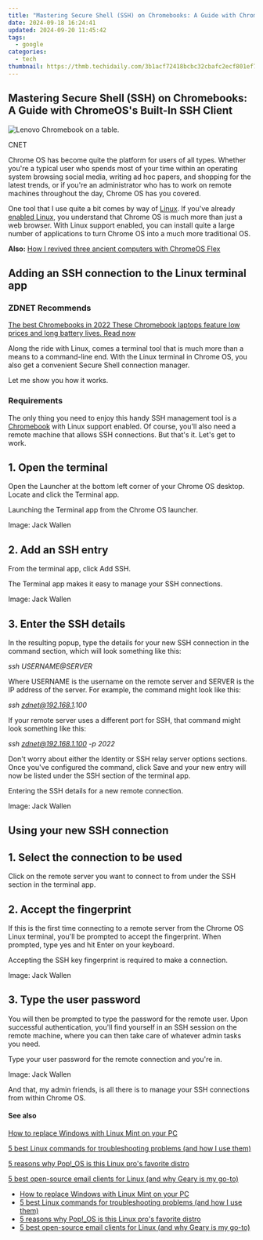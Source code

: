 ```yaml
---
title: "Mastering Secure Shell (SSH) on Chromebooks: A Guide with ChromeOS's Built-In SSH Client"
date: 2024-09-18 16:24:41
updated: 2024-09-20 11:45:42
tags:
  - google
categories:
  - tech
thumbnail: https://thmb.techidaily.com/3b1acf72418bcbc32cbafc2ecf801ef760b09fcf6908ac7624af651ae9d18172.jpg
---
```


## Mastering Secure Shell (SSH) on Chromebooks: A Guide with ChromeOS's Built-In SSH Client

![Lenovo Chromebook on a table.](https://www.zdnet.com/a/img/resize/4d33e5a80bd88251cc7d5d6adc2b62efe6331ed5/2022/09/13/e077d2a9-647a-4e73-bdea-23e52c1cb65d/lenovo-chromebook-duet.jpg?auto=webp&width=1280)

CNET

Chrome OS has become quite the platform for users of all types. Whether you're a typical user who spends most of your time within an operating system browsing social media, writing ad hoc papers, and shopping for the latest trends, or if you're an administrator who has to work on remote machines throughout the day, Chrome OS has you covered.

One tool that I use quite a bit comes by way of [Linux](https://www.zdnet.com/topic/linux/). If you've already [enabled Linux](https://www.zdnet.com/article/how-to-enable-linux-on-your-chromebook-and-why-you-should/), you understand that Chrome OS is much more than just a web browser. With Linux support enabled, you can install quite a large number of applications to turn Chrome OS into a much more traditional OS.

**Also:** [How I revived three ancient computers with ChromeOS Flex](https://www.zdnet.com/article/how-i-revived-three-ancient-laptops-with-chrome-os-flex/)

## Adding an SSH connection to the Linux terminal app

### **ZDNET** Recommends

[The best Chromebooks in 2022 These Chromebook laptops feature low prices and long battery lives.  Read now](https://www.zdnet.com/article/best-chromebook-laptop/)

Along the ride with Linux, comes a terminal tool that is much more than a means to a command-line end. With the Linux terminal in Chrome OS, you also get a convenient Secure Shell connection manager.

Let me show you how it works.

### Requirements

The only thing you need to enjoy this handy SSH management tool is a [Chromebook](https://shop-links.co/link/?url=https%3A%2F%2Fwww.bestbuy.com%2Fsite%2Fall-laptops%2Fchromebooks%2Fpcmcat244900050010.c%3Fid%3Dpcmcat244900050010&publisher_slug=itechdaily19598&exclusive=1) with Linux support enabled. Of course, you'll also need a remote machine that allows SSH connections. But that's it. Let's get to work.

## 1\. Open the terminal

Open the Launcher at the bottom left corner of your Chrome OS desktop. Locate and click the Terminal app.

Launching the Terminal app from the Chrome OS launcher.

Image: Jack Wallen

## 2\. Add an SSH entry

From the terminal app, click Add SSH.

The Terminal app makes it easy to manage your SSH connections.

Image: Jack Wallen

## 3\. Enter the SSH details

In the resulting popup, type the details for your new SSH connection in the command section, which will look something like this:

_ssh USERNAME@SERVER_

Where USERNAME is the username on the remote server and SERVER is the IP address of the server. For example, the command might look like this:

_ssh zdnet@192.168.1.100_

If your remote server uses a different port for SSH, that command might look something like this:

_ssh zdnet@192.168.1.100 -p 2022_

Don't worry about either the Identity or SSH relay server options sections. Once you've configured the command, click Save and your new entry will now be listed under the SSH section of the terminal app.

Entering the SSH details for a new remote connection.

Image: Jack Wallen

## Using your new SSH connection

## 1\. Select the connection to be used

Click on the remote server you want to connect to from under the SSH section in the terminal app.

## 2\. Accept the fingerprint

If this is the first time connecting to a remote server from the Chrome OS Linux terminal, you'll be prompted to accept the fingerprint. When prompted, type yes and hit Enter on your keyboard.

Accepting the SSH key fingerprint is required to make a connection.

Image: Jack Wallen

## 3\. Type the user password

You will then be prompted to type the password for the remote user. Upon successful authentication, you'll find yourself in an SSH session on the remote machine, where you can then take care of whatever admin tasks you need.

Type your user password for the remote connection and you're in.

Image: Jack Wallen

And that, my admin friends, is all there is to manage your SSH connections from within Chrome OS. 

#### See also

[How to replace Windows with Linux Mint on your PC](https://www.zdnet.com/article/how-to-replace-windows-with-linux-mint-on-your-pc/ "How to replace Windows with Linux Mint on your PC")

[5 best Linux commands for troubleshooting problems (and how I use them)](https://www.zdnet.com/article/5-best-linux-commands-for-troubleshooting-problems-and-how-i-use-them/ "5 best Linux commands for troubleshooting problems (and how I use them)")

[5 reasons why Pop!\_OS is this Linux pro's favorite distro](https://www.zdnet.com/article/5-reasons-why-pop-os-is-this-linux-pros-favorite-distro/ "5 reasons why Pop!_OS is this Linux pro's favorite distro")

[5 best open-source email clients for Linux (and why Geary is my go-to)](https://www.zdnet.com/article/5-best-open-source-email-clients-for-linux-and-why-geary-is-my-go-to/ "5 best open-source email clients for Linux (and why Geary is my go-to)")

* [How to replace Windows with Linux Mint on your PC](https://www.zdnet.com/article/how-to-replace-windows-with-linux-mint-on-your-pc/ "How to replace Windows with Linux Mint on your PC")
* [5 best Linux commands for troubleshooting problems (and how I use them)](https://www.zdnet.com/article/5-best-linux-commands-for-troubleshooting-problems-and-how-i-use-them/ "5 best Linux commands for troubleshooting problems (and how I use them)")
* [5 reasons why Pop!\_OS is this Linux pro's favorite distro](https://www.zdnet.com/article/5-reasons-why-pop-os-is-this-linux-pros-favorite-distro/ "5 reasons why Pop!_OS is this Linux pro's favorite distro")
* [5 best open-source email clients for Linux (and why Geary is my go-to)](https://www.zdnet.com/article/5-best-open-source-email-clients-for-linux-and-why-geary-is-my-go-to/ "5 best open-source email clients for Linux (and why Geary is my go-to)")

<ins class="adsbygoogle"
     style="display:block"
     data-ad-format="autorelaxed"
     data-ad-client="ca-pub-7571918770474297"
     data-ad-slot="1223367746"></ins>



<ins class="adsbygoogle"
     style="display:block"
     data-ad-client="ca-pub-7571918770474297"
     data-ad-slot="8358498916"
     data-ad-format="auto"
     data-full-width-responsive="true"></ins>
